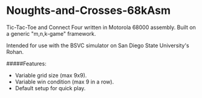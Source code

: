 # Noughts-and-Crosses-68kAsm
Tic-Tac-Toe and Connect Four written in Motorola 68000 assembly.  Built on a generic "m,n,k-game" framework.

Intended for use with the BSVC simulator on San Diego State University's Rohan.

#####Features:
  * Variable grid size (max 9x9).
  * Variable win condition (max 9 in a row).
  * Default setup for quick play.
